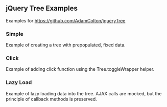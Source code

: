 ## jQuery Tree Examples
Examples for https://github.com/AdamColton/jqueryTree

### Simple
Example of creating a tree with prepopulated, fixed data.

### Click
Example of adding click function using the Tree.toggleWrapper helper.

### Lazy Load
Example of lazy loading data into the tree. AJAX calls are mocked, but the
principle of callback methods is preserved.